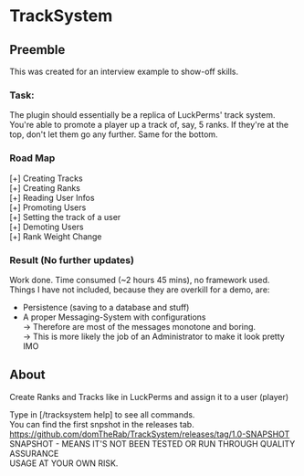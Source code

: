 # TrackSystem

## Preemble

This was created for an interview example to show-off skills.

### Task: 
The plugin should essentially be a replica of LuckPerms' track system. You're able to promote a player up a track of, say, 5 ranks. If they're at the top, don't let them go any further. Same for the bottom.

### Road Map
[+] Creating Tracks</br> 
[+] Creating Ranks</br> 
[+] Reading User Infos</br> 
[+] Promoting Users</br> 
[+] Setting the track of a user</br> 
[+] Demoting Users</br> 
[+] Rank Weight Change</br> 

### Result (No further updates)

Work done. Time consumed (~2 hours 45 mins), no framework used. </br> 
Things I have not included, because they are overkill for a demo, are:</br> 
- Persistence (saving to a database and stuff)</br> 
- A proper Messaging-System with configurations</br> 
    -> Therefore are most of the messages monotone and boring. </br> 
    -> This is more likely the job of an Administrator to make it look pretty IMO </br> 

## About

Create Ranks and Tracks like in LuckPerms and assign it to a user (player)</br> 

Type in [/tracksystem help] to see all commands.</br> 
You can find the first snpshot in the releases tab.</br> 
https://github.com/domTheRab/TrackSystem/releases/tag/1.0-SNAPSHOT
</br> 
SNAPSHOT - MEANS IT'S NOT BEEN TESTED OR RUN THROUGH QUALITY ASSURANCE</br> 
USAGE AT YOUR OWN RISK.</br> 
